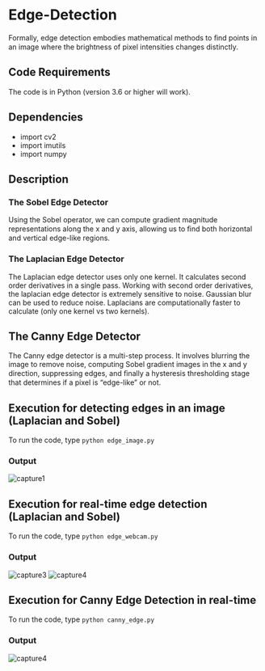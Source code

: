 # Edge-Detection
Formally, edge detection embodies mathematical methods to ﬁnd points in an image where the brightness of pixel intensities changes distinctly.

## Code Requirements
The code is in Python (version 3.6 or higher will work).

## Dependencies
- import cv2
- import imutils
- import numpy

## Description
### The Sobel Edge Detector
Using the Sobel operator, we can compute gradient magnitude representations along the x and y axis, allowing us to ﬁnd both horizontal and vertical edge-like regions.

### The Laplacian Edge Detector
The Laplacian edge detector uses only one kernel. It calculates second order derivatives in a single pass. Working with second order derivatives, the laplacian edge detector is extremely sensitive to noise. Gaussian blur can be used to reduce noise. Laplacians are computationally faster to calculate (only one kernel vs two kernels).

## The Canny Edge Detector
The Canny edge detector is a multi-step process. It involves blurring the image to remove noise, computing Sobel gradient images in the x and y direction, suppressing edges, and ﬁnally a hysteresis thresholding stage that determines if a pixel is “edge-like” or not.

## Execution for detecting edges in an image (Laplacian and Sobel)
To run the code, type `python edge_image.py`

### Output
![capture1](https://user-images.githubusercontent.com/33591235/50455603-23535c00-0975-11e9-95d1-634618738fdd.PNG)

## Execution for real-time edge detection (Laplacian and Sobel)
To run the code, type `python edge_webcam.py`

### Output
![capture3](https://user-images.githubusercontent.com/33591235/50455700-e045b880-0975-11e9-8216-0954f4d08597.PNG)
![capture4](https://user-images.githubusercontent.com/33591235/50455715-f3f11f00-0975-11e9-813b-604504590132.PNG)

## Execution for Canny Edge Detection in real-time
To run the code, type `python canny_edge.py`

### Output
![capture4](https://user-images.githubusercontent.com/33591235/50479618-7670f180-09fd-11e9-9686-a7bd8696ac22.PNG)
